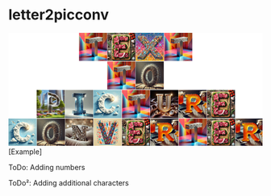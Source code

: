 # letter2picconv

![Alt text](/o.png?raw=true "Example")
[Example]

ToDo: Adding numbers

ToDo²: Adding additional characters
